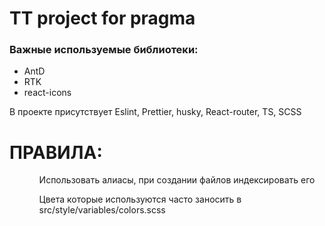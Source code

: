 <h1>TT project for pragma</h1>

<h3>Важные используемые библиотеки:</h3>
<ul>
  <li>AntD</li>
  <li>RTK</li>
  <li>react-icons</li>
</ul>

<p>В проекте присутствует Eslint, Prettier, husky, React-router, TS, SCSS</p>

<h1>ПРАВИЛА:</h1>

<ul>
  <ol>Использовать алиасы, при создании файлов индексировать его</ol>
  <ol>Цвета которые используются часто заносить в src/style/variables/colors.scss</ol>
</ul>
